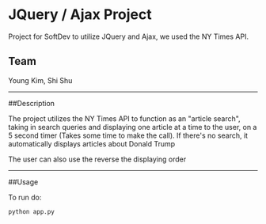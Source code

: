 # JQuery / Ajax Project

Project for SoftDev to utilize JQuery and Ajax, we used the NY Times API.

## Team

Young Kim, Shi Shu

---

##Description

The project utilizes the NY Times API to function as an "article search",
taking in search queries and displaying one article at a time to the user, on a 5 second timer
(Takes some time to make the call).
If there's no search, it automatically displays articles about Donald Trump

The user can also use the reverse the displaying order

---

##Usage

To run do:

```sh
python app.py
```
